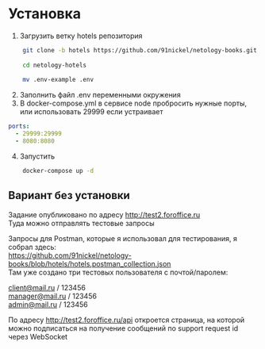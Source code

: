 # Установка
1. Загрузить ветку hotels репозитория  
```bash
    git clone -b hotels https://github.com/91nickel/netology-books.git netology-hotels
    
    cd netology-hotels
    
    mv .env-example .env
```

2. Заполнить файл .env переменными окружения
3. В docker-compose.yml в сервисе node пробросить нужные порты, или использовать 29999 если устраивает
```yml
ports:
  - 29999:29999
  - 8080:8080
```
4. Запустить  
```bash
    docker-compose up -d
```

## Вариант без установки
Задание опубликовано по адресу http://test2.foroffice.ru  
Туда можно отправлять тестовые запросы

Запросы для Postman, которые я использовал для тестирования, я собрал здесь:  
https://github.com/91nickel/netology-books/blob/hotels/hotels.postman_collection.json  
Там уже создано три тестовых пользователя с почтой/паролем:  
  
client@mail.ru / 123456  
manager@mail.ru / 123456  
admin@mail.ru / 123456  
  
По адресу http://test2.foroffice.ru/api откроется страница, на которой можно подписаться на получение сообщений по support request id через WebSocket  
